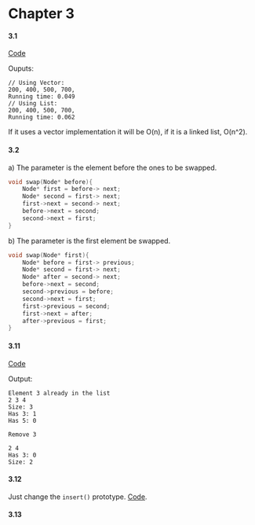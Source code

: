 # Chapter 3

#### 3.1
[Code](./31.cc)

Ouputs:

```
// Using Vector:
200, 400, 500, 700,
Running time: 0.049
// Using List:
200, 400, 500, 700,
Running time: 0.062
```

If it uses a vector implementation it will be O(n), if it is a linked list, O(n^2).

#### 3.2
a) The parameter is the element before the ones to be swapped. 
```c++
void swap(Node* before){
    Node* first = before-> next;
    Node* second = first-> next;
    first->next = second-> next;
    before->next = second;
    second->next = first;
}
```
b) The parameter is the first element be swapped. 
```c++
void swap(Node* first){
    Node* before = first-> previous;
    Node* second = first-> next;
    Node* after = second-> next;
    before->next = second;
    second->previous = before;
    second->next = first;
    first->previous = second;
    first->next = after;
    after->previous = first;
}
```
#### 3.11
[Code](./311.cc)

Output:

```
Element 3 already in the list
2 3 4
Size: 3
Has 3: 1
Has 5: 0

Remove 3

2 4
Has 3: 0
Size: 2
```

#### 3.12

Just change the `insert()` prototype. [Code](./312.cc).

#### 3.13